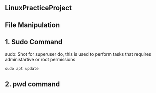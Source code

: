 ## LinuxPracticeProject
## File Manipulation
## 1. Sudo Command
sudo: Shot for superuser do, this is used to perform tasks that requires administartive or root permissions
```javascript
sudo apt update
```

## 2. pwd command
